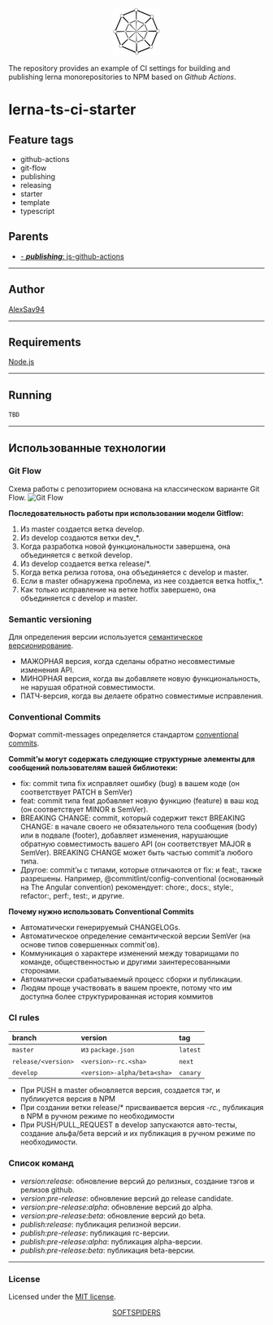 <div align="center">
    <a href="https://github.com/softspiders/softspiders">
      <img src="./images/sslogo-from-github-20.png"/>
    </a>
</div>

The repository provides an example of CI settings for building and publishing lerna monorepositories to NPM based on
*Github Actions*.

# lerna-ts-ci-starter

## Feature tags

- github-actions
- git-flow
- publishing
- releasing
- starter
- template
- typescript

## Parents

- [- ***publishing***: js-github-actions](https://github.com/softspiders/js-github-actions)

---

## Author

[AlexSav94](https://github.com/AlexSav94)

---

## Requirements

[Node.js](https://nodejs.org/en/download/package-manager/)

---

## Running

```sh
TBD
```
---

## Использованные технологии

### Git Flow

Схема работы с репозиторием основана на классическом варианте Git Flow.
![Git Flow](https://www.campingcoder.com/post/20180412-git-flow.png)

**Последовательность работы при использовании модели Gitflow:**

1. Из master создается ветка develop.
2. Из develop создаются ветки dev_*.
3. Когда разработка новой функциональности завершена, она объединяется с веткой develop.
4. Из develop создается ветка release/*.
5. Когда ветка релиза готова, она объединяется с develop и master.
6. Если в master обнаружена проблема, из нее создается ветка hotfix_*.
7. Как только исправление на ветке hotfix завершено, она объединяется с develop и master.

### Semantic versioning

Для определения версии используется [семантическое версионирование](https://semver.org/lang/ru/).
* МАЖОРНАЯ версия, когда сделаны обратно несовместимые изменения API.
* МИНОРНАЯ версия, когда вы добавляете новую функциональность, не нарушая обратной совместимости.
* ПАТЧ-версия, когда вы делаете обратно совместимые исправления.
### Conventional Commits

Формат commit-messages определяется стандартом [conventional commits](https://www.conventionalcommits.org/en/v1.0.0/).

**Commit’ы могут содержать следующие структурные элементы для сообщений пользователям вашей библиотеки:**

* fix: commit типа fix исправляет ошибку (bug) в вашем коде (он соответствует PATCH в SemVer)
* feat: commit типа feat добавляет новую функцию (feature) в ваш код (он соответствует MINOR в SemVer).
* BREAKING CHANGE: commit, который содержит текст BREAKING CHANGE: в начале своего не обязательного тела сообщения (body) или в подвале (footer), добавляет изменения, нарушающие обратную совместимость вашего API (он соответствует MAJOR в SemVer). BREAKING CHANGE может быть частью commit’а любого типа.
* Другое: commit’ы с типами, которые отличаются от fix: и feat:, также разрешены. Например, @commitlint/config-conventional (основанный на The Angular convention) рекомендует: chore:, docs:, style:, refactor:, perf:, test:, и другие.

**Почему нужно использовать Conventional Commits**

* Автоматически генерируемый CHANGELOGs.
* Автоматическое определение семантической версии SemVer (на основе типов совершенных commit’ов).
* Коммуникация о характере изменений между товарищами по команде, общественностью и другими заинтересованными сторонами.
* Автоматически срабатываемый процесс сборки и публикации.
* Людям проще участвовать в вашем проекте, потому что им доступна более структурированная история коммитов

### CI rules

| branch | version | tag |
| :----- | :------ | :-- |
| `master` | из `package.json` | `latest` |
| `release/<version>` | `<version>-rc.<sha>` | `next` |
| `develop` | `<version>-alpha/beta<sha>` | `canary` |

* При PUSH в master обновляется версия, создается тэг, и публикуется версия в NPM
* При создании ветки release/* присваивается версия *-rc.*, публикация в NPM в ручном режиме по необходимости
* При PUSH/PULL_REQUEST в develop запускаются авто-тесты, создание альфа/бета версий и их публикация в ручном режиме по необходимости.

### Список команд

* *version:release*: обновление версий до релизных, создание тэгов и релизов github.
* *version:pre-release*: обновление версий до release candidate.
* *version:pre-release:alpha*: обновление версий до alpha.
* *version:pre-release:beta*: обновление версий до beta.
* *publish:release*: публикация релизной версии.
* *publish:pre-release*: публикация rc-версии.
* *publish:pre-release:alpha*: публикация alpha-версии.
* *publish:pre-release:beta*: публикация beta-версии.

---

### License

Licensed under the [MIT license](./LICENSE).

<div align="center">
    <a href="https://github.com/softspiders/softspiders">SOFTSPIDERS</a>
</div>

